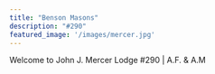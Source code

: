```yaml
---
title: "Benson Masons"
description: "#290"
featured_image: '/images/mercer.jpg'
---
```

Welcome to John J. Mercer Lodge #290 | A.F. & A.M
